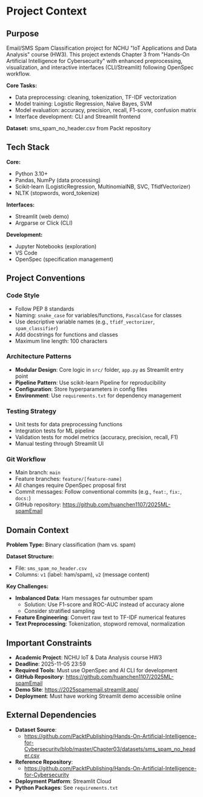 # Project Context

## Purpose
Email/SMS Spam Classification project for NCHU "IoT Applications and Data Analysis" course (HW3). This project extends Chapter 3 from "Hands-On Artificial Intelligence for Cybersecurity" with enhanced preprocessing, visualization, and interactive interfaces (CLI/Streamlit) following OpenSpec workflow.

**Core Tasks:**
- Data preprocessing: cleaning, tokenization, TF-IDF vectorization
- Model training: Logistic Regression, Naïve Bayes, SVM
- Model evaluation: accuracy, precision, recall, F1-score, confusion matrix
- Interface development: CLI and Streamlit frontend

**Dataset:** sms_spam_no_header.csv from Packt repository

## Tech Stack

**Core:**
- Python 3.10+
- Pandas, NumPy (data processing)
- Scikit-learn (LogisticRegression, MultinomialNB, SVC, TfidfVectorizer)
- NLTK (stopwords, word_tokenize)

**Interfaces:**
- Streamlit (web demo)
- Argparse or Click (CLI)

**Development:**
- Jupyter Notebooks (exploration)
- VS Code
- OpenSpec (specification management)

## Project Conventions

### Code Style
- Follow PEP 8 standards
- Naming: `snake_case` for variables/functions, `PascalCase` for classes
- Use descriptive variable names (e.g., `tfidf_vectorizer`, `spam_classifier`)
- Add docstrings for functions and classes
- Maximum line length: 100 characters

### Architecture Patterns
- **Modular Design**: Core logic in `src/` folder, `app.py` as Streamlit entry point
- **Pipeline Pattern**: Use scikit-learn Pipeline for reproducibility
- **Configuration**: Store hyperparameters in config files
- **Environment**: Use `requirements.txt` for dependency management

### Testing Strategy
- Unit tests for data preprocessing functions
- Integration tests for ML pipeline
- Validation tests for model metrics (accuracy, precision, recall, F1)
- Manual testing through Streamlit UI

### Git Workflow
- Main branch: `main`
- Feature branches: `feature/[feature-name]`
- All changes require OpenSpec proposal first
- Commit messages: Follow conventional commits (e.g., `feat:`, `fix:`, `docs:`)
- GitHub repository: <https://github.com/huanchen1107/2025ML-spamEmail>

## Domain Context

**Problem Type:** Binary classification (ham vs. spam)

**Dataset Structure:**
- File: `sms_spam_no_header.csv`
- Columns: `v1` (label: ham/spam), `v2` (message content)

**Key Challenges:**
- **Imbalanced Data**: Ham messages far outnumber spam
  - Solution: Use F1-score and ROC-AUC instead of accuracy alone
  - Consider stratified sampling
- **Feature Engineering**: Convert raw text to TF-IDF numerical features
- **Text Preprocessing**: Tokenization, stopword removal, normalization

## Important Constraints
- **Academic Project**: NCHU IoT & Data Analysis course HW3
- **Deadline**: 2025-11-05 23:59
- **Required Tools**: Must use OpenSpec and AI CLI for development
- **GitHub Repository**: <https://github.com/huanchen1107/2025ML-spamEmail>
- **Demo Site**: <https://2025spamemail.streamlit.app/>
- **Deployment**: Must have working Streamlit demo accessible online

## External Dependencies
- **Dataset Source**: 
  - <https://github.com/PacktPublishing/Hands-On-Artificial-Intelligence-for-Cybersecurity/blob/master/Chapter03/datasets/sms_spam_no_header.csv>
- **Reference Repository**: 
  - <https://github.com/PacktPublishing/Hands-On-Artificial-Intelligence-for-Cybersecurity>
- **Deployment Platform**: Streamlit Cloud
- **Python Packages**: See `requirements.txt`
